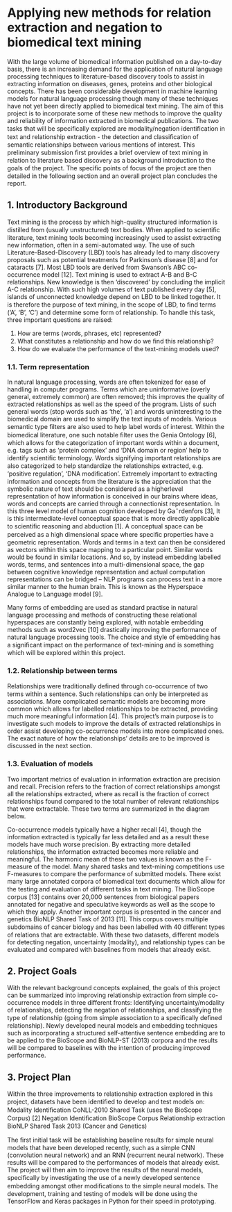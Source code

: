 # Applying new methods for relation extraction and negation to biomedical text mining

With the large volume of biomedical information published on a day-to-day basis, there is an increasing demand for the application of natural language processing techniques to literature-based discovery tools to assist in extracting information on diseases, genes, proteins and other biological concepts.
There has been considerable development in machine learning models for natural language processing though many of these techniques have not yet been directly applied to biomedical text mining.
The aim of this project is to incorporate some of these new methods to improve the quality and reliability of information extracted in biomedical publications. The two tasks that will be speciﬁcally explored are modality/negation identiﬁcation in text and relationship extraction - the detection and classiﬁcation of semantic relationships between various mentions of interest.
This preliminary submission ﬁrst provides a brief overview of text mining in relation to literature based discovery as a background introduction to the goals of the project. The speciﬁc points of focus of the project are then detailed in the following section and an overall project plan concludes the report.

## 1. Introductory Background

Text mining is the process by which high-quality structured information is distilled from (usually unstructured) text bodies. When applied to scientiﬁc literature, text mining tools becoming increasingly used to assist extracting new information, often in a semi-automated way. The use of such Literature-Based-Discovery (LBD) tools has already led to many discovery proposals such as potential treatments for Parkinson’s disease [8] and for cataracts [7].
Most LBD tools are derived from Swanson’s ABC co-occurrence model [12]. Text mining is used to extract A-B and B-C relationships. New knowledge is then ‘discovered’ by concluding the implicit A-C relationship. With such high volumes of text published every day [5], islands of unconnected knowledge depend on LBD to be linked together.
It is therefore the purpose of text mining, in the scope of LBD, to ﬁnd terms (‘A’, ‘B’, ‘C’) and determine some form of relationship. To handle this task, three important questions are raised:

1. How are terms (words, phrases, etc) represented?
2. What constitutes a relationship and how do we ﬁnd this relationship?
3. How do we evaluate the performance of the text-mining models used?

### 1.1. Term representation

In natural language processing, words are often tokenized for ease of handling in computer programs. Terms which are uninformative (overly general, extremely common) are often removed; this improves the quality of extracted relationships as well as the speed of the program. Lists of such general words (stop words such as ‘the’, ‘a’) and words uninteresting to the biomedical domain are used to simplify the text inputs of models.
Various semantic type ﬁlters are also used to help label words of interest. Within the biomedical literature, one such notable ﬁlter uses the Genia Ontology [6], which allows for the categorization of important words within a document, e.g. tags such as ‘protein complex’ and ‘DNA domain or region’ help to identify scientiﬁc terminology. Words signifying important relationships are also categorized to help standardize the relationships extracted, e.g. ‘positive regulation’, ‘DNA modiﬁcation’.
Extremely important to extracting information and concepts from the literature is the appreciation that the symbolic nature of text should be considered as a higherlevel representation of how information is conceived in our brains where ideas, words and concepts are carried through a connectionist representation. In this three level model of human cognition developed by Ga¨rdenfors [3], It is this intermediate-level conceptual space that is more directly applicable to scientiﬁc reasoning and abduction [1].
A conceptual space can be perceived as a high dimensional space where speciﬁc properties have a geometric representation. Words and terms in a text can then be considered as vectors within this space mapping to a particular point. Similar words would be found in similar locations. And so, by instead embedding labelled words, terms, and sentences into a multi-dimensional space, the gap between cognitive knowledge representation and actual computation representations can be bridged – NLP programs can process text in a more similar manner to the human brain. This is known as the Hyperspace Analogue to Language model [9].

Many forms of embedding are used as standard practise in natural language processing and methods of constructing these relational hyperspaces are constantly being explored, with notable embedding methods such as word2vec [10] drastically improving the performance of natural language processing tools. The choice and style of embedding has a signiﬁcant impact on the performance of text-mining and is something which will be explored within this project.

### 1.2. Relationship between terms

Relationships were traditionally deﬁned through co-occurrence of two terms within a sentence. Such relationships can only be interpreted as associations. More complicated semantic models are becoming more common which allows for labelled relationships to be extracted, providing much more meaningful information [4]. This project’s main purpose is to investigate such models to improve the details of extracted relationships in order assist developing co-occurrence models into more complicated ones. The exact nature of how the relationships’ details are to be improved is discussed in the next section.

### 1.3. Evaluation of models

Two important metrics of evaluation in information extraction are precision and recall. Precision refers to the fraction of correct relationships amongst all the relationships extracted, where as recall is the fraction of correct relationships found compared to the total number of relevant relationships that were extractable. These two terms are summarized in the diagram below.

Co-occurrence models typically have a higher recall [4], though the information extracted is typically far less detailed and as a result these models have much worse precision. By extracting more detailed relationships, the information extracted becomes more reliable and meaningful.
The harmonic mean of these two values is known as the F-measure of the model. Many shared tasks and text-mining competitions use F-measures to compare the performance of submitted models.
There exist many large annotated corpora of biomedical text documents which allow for the testing and evaluation of diﬀerent tasks in text mining. The BioScope corpus [13] contains over 20,000 sentences from biological papers annotated for negative and speculative keywords as well as the scope to which they apply. Another important corpus is presented in the cancer and genetics BioNLP Shared Task of 2013 [11]. This corpus covers multiple subdomains of cancer biology and has been labelled with 40 diﬀerent types of relations that are extractable. With these two datasets, different models for detecting negation, uncertainty (modality), and relationship types can be evaluated and compared with baselines from models that already exist.

## 2. Project Goals

With the relevant background concepts explained, the goals of this project can be summarized into improving relationship extraction from simple co-occurrence models in three different fronts: Identifying uncertainty/modality of relationships, detecting the negation of relationships, and classifying the type of relationship (going from simple association to a speciﬁcally deﬁned relationship).
Newly developed neural models and embedding techniques such as incorporating a structured self-attentive sentence embedding are to be applied to the BioScope and BioNLP-ST (2013) corpora and the results will be compared to baselines with the intention of producing improved performance.

## 3. Project Plan

Within the three improvements to relationship extraction explored in this project, datasets have been identiﬁed to develop and test models on:
Modality Identiﬁcation
CoNLL-2010 Shared Task (uses the BioScope Corpus) [2]
Negation Identiﬁcation
BioScope Corpus
Relationship extraction
BioNLP Shared Task 2013 (Cancer and Genetics)

The ﬁrst initial task will be establishing baseline results for simple neural models that have been developed recently, such as a simple CNN (convolution neural network) and an RNN (recurrent neural network). These results will be compared to the performances of models that already exist.
The project will then aim to improve the results of the neural models, speciﬁcally by investigating the use of a newly developed sentence embedding amongst other modiﬁcations to the simple neural models.
The development, training and testing of models will be done using the TensorFlow and Keras packages in Python for their speed in prototyping.

